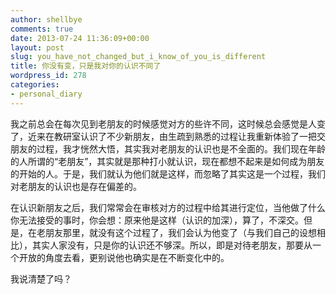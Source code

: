 ```yaml
---
author: shellbye
comments: true
date: 2013-07-24 11:36:09+00:00
layout: post
slug: you_have_not_changed_but_i_know_of_you_is_different
title: 你没有变，只是我对你的认识不同了
wordpress_id: 278
categories:
- personal_diary
---
```


我之前总会在每次见到老朋友的时候感觉对方的些许不同，这时候总会感觉是人变了，近来在教研室认识了不少新朋友，由生疏到熟悉的过程让我重新体验了一把交朋友的过程，我才恍然大悟，其实我对老朋友的认识也是不全面的。我们现在年龄的人所谓的“老朋友”，其实就是那种打小就认识，现在都想不起来是如何成为朋友的开始的人。于是，我们就认为他们就是这样，而忽略了其实这是一个过程，我们对老朋友的认识也是存在偏差的。  
  
在认识新朋友之后，我们常常会在审核对方的过程中给其进行定位，当他做了什么你无法接受的事时，你会想：原来他是这样（认识的加深），算了，不深交。但是，在老朋友那里，就没有这个过程了，我们会认为他变了（与我们自己的设想相比），其实人家没有，只是你的认识还不够深。所以，即是对待老朋友，那要从一个开放的角度去看，更别说他也确实是在不断变化中的。  
  
我说清楚了吗？  

